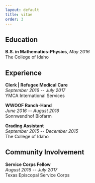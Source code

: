 ```yaml
---
layout: default
title: vitae
order: 3
---
```

## Education

**B.S. in Mathematics-Physics**, _May 2016_ <br>
The College of Idaho <br> 

## Experience

**Clerk | Refugee Medical Care** <br>
_September 2016 -- July 2017_ <br>
YMCA International Services <br>

**WWOOF Ranch-Hand** <br>
_June 2016 -- August 2016_<br>
Sonnwendhof Biofarm<br>

**Grading Assistant** <br>
_September 2015 -- December 2015_ <br>
The College of Idaho <br>

## Community Involvement

**Service Corps Fellow**<br>
_August 2016 -- July 2017_<br>
Texas Episcopal Service Corps


